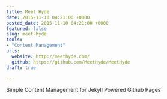 ```yaml
---
title: Meet Hyde
date: 2015-11-10 04:21:00 +0000
posted_date: 2015-11-10 04:21:00 +0000
featured: false
slug: meet-hyde
tools:
- "Content Management"
urls:
  website: http://meethyde.com/
  github: https://github.com/MeetHyde/MeetHyde
draft: true

---
```

Simple Content Management for Jekyll Powered Github Pages




